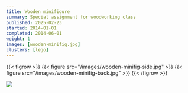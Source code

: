 ```yaml
---
title: Wooden minifigure
summary: Special assignment for woodworking class
published: 2025-02-23
started: 2014-01-01
completed: 2014-06-01
weight: 1
images: [wooden-minifig.jpg]
clusters: [lego]
---
```


{{< figrow >}}
    {{< figure src="/images/wooden-minifig-side.jpg" >}}
    {{< figure src="/images/wooden-minifig-back.jpg" >}}
{{< /figrow >}}

![](/images/wooden-minifig-underside.jpg)

